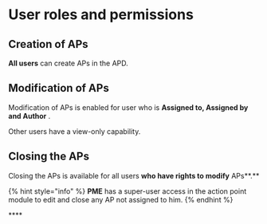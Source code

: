 # User  roles and permissions

## Creation of APs

**All users** can create APs in the APD.

## Modification of APs

Modification of APs is enabled for user who is **Assigned to, Assigned by and Author** .

Other users have a view-only capability.

## Closing the APs

Closing the APs is available for all users **who have rights to modify** APs**.**

{% hint style="info" %}
**PME** has a super-user access in the action point module to edit and close any AP not assigned to him.
{% endhint %}

\*\*\*\*

